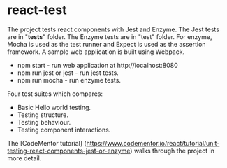 # react-test
The project tests react components with Jest and Enzyme. The Jest tests are in "__tests__" folder. The Enzyme tests are in "test" folder. For enzyme, Mocha is used as the test runner and Expect is used as the assertion framework. A sample web application is built using Webpack.
* npm start - run web application at http://localhost:8080
* npm run jest or jest - run jest tests.
* npm run mocha - run enzyme tests.

Four test suites which compares:
* Basic Hello world testing.
* Testing structure.
* Testing behaviour.
* Testing component interactions.

The [CodeMentor tutorial] (https://www.codementor.io/react/tutorial/unit-testing-react-components-jest-or-enzyme) walks through the project in more detail.
